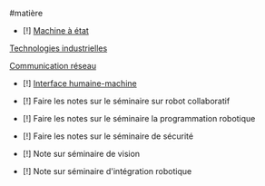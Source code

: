 #matière
- [!] [Machine à état](Machine%20à%20état.md)

[Technologies industrielles](../APP1/Technologies%20industrielles.md)

[Communication réseau](../APP1/Communication%20réseau.md)

- [!] [Interface humaine-machine](Interface%20humain-machine.md)

- [!] Faire les notes sur le séminaire sur robot collaboratif

- [!] Faire les notes sur le séminaire la programmation robotique

- [!] Faire les notes sur le séminaire de sécurité

- [!] Note sur séminaire de vision

- [!] Note sur séminaire d'intégration robotique
